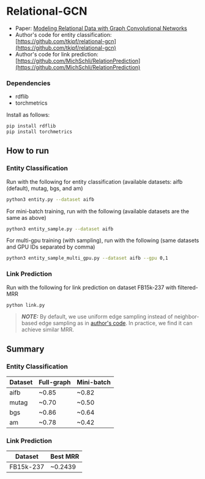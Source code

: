 # Relational-GCN

* Paper: [Modeling Relational Data with Graph Convolutional Networks](https://arxiv.org/abs/1703.06103)
* Author's code for entity classification: [https://github.com/tkipf/relational-gcn](https://github.com/tkipf/relational-gcn)
* Author's code for link prediction: [https://github.com/MichSchli/RelationPrediction](https://github.com/MichSchli/RelationPrediction)

### Dependencies
- rdflib
- torchmetrics

Install as follows:
```bash
pip install rdflib
pip install torchmetrics
```

How to run
-------

### Entity Classification

Run with the following for entity classification (available datasets: aifb (default), mutag, bgs, and am)
```bash
python3 entity.py --dataset aifb
```

For mini-batch training, run with the following (available datasets are the same as above)
```bash
python3 entity_sample.py --dataset aifb
```
For multi-gpu training (with sampling), run with the following (same datasets and GPU IDs separated by comma)
```bash
python3 entity_sample_multi_gpu.py --dataset aifb --gpu 0,1
```

### Link Prediction

Run with the following for link prediction on dataset FB15k-237 with filtered-MRR

```bash
python link.py
```
> **_NOTE:_** By default, we use uniform edge sampling instead of neighbor-based edge sampling as in [author's code](https://github.com/MichSchli/RelationPrediction). In practice, we find it can achieve similar MRR.


Summary
-------

### Entity Classification

| Dataset       | Full-graph | Mini-batch
| ------------- | -------    |  ------
| aifb          | ~0.85      | ~0.82
| mutag         | ~0.70      | ~0.50
| bgs           | ~0.86      | ~0.64
| am            | ~0.78      | ~0.42

### Link Prediction
| Dataset       | Best MRR
| ------------- | -------
| FB15k-237     | ~0.2439

